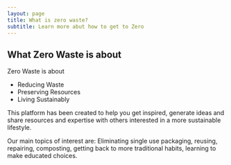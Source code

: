 ```yaml
---
layout: page
title: What is zero waste?
subtitle: Learn more abut how to get to Zero
---
```


## What Zero Waste is about

Zero Waste is about 

- Reducing Waste
- Preserving Resources
- Living Sustainably

This platform has been created to help you get inspired, generate ideas and share resources and expertise with others interested in a more sustainable lifestyle.

Our main topics of interest are: Eliminating single use packaging, reusing, repairing, composting, getting back to more traditional habits, learning to make educated choices.
